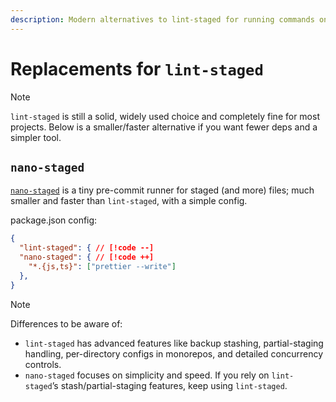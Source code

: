 ```yaml
---
description: Modern alternatives to lint-staged for running commands on staged Git files
---
```


# Replacements for `lint-staged`

> [!NOTE]
> `lint-staged` is still a solid, widely used choice and completely fine for most projects. Below is a smaller/faster alternative if you want fewer deps and a simpler tool.

## `nano-staged`

[`nano-staged`](https://www.npmjs.com/package/nano-staged) is a tiny pre-commit runner for staged (and more) files; much smaller and faster than `lint-staged`, with a simple config.

package.json config:

```json
{
  "lint-staged": { // [!code --]
  "nano-staged": { // [!code ++]
    "*.{js,ts}": ["prettier --write"]
  },
}
```

> [!NOTE]
> Differences to be aware of:
> - `lint-staged` has advanced features like backup stashing, partial-staging handling, per-directory configs in monorepos, and detailed concurrency controls.
> - `nano-staged` focuses on simplicity and speed. If you rely on `lint-staged`’s stash/partial-staging features, keep using `lint-staged`.